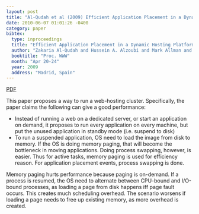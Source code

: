 ```yaml
---
layout: post
title: "Al-Qudah et al (2009) Efficient Application Placement in a Dynamic Hosting Platform (WWW)"
date: 2010-06-07 01:01:26 -0400
category: paper
bibtex:
  type: inproceedings
  title: "Efficient Application Placement in a Dynamic Hosting Platform"
  author: "Zakaria Al-Qudah and Hussein A. Alzoubi and Mark Allman and Michael Rabinovich and Vincenzo Liberatore"
  booktitle: "Proc. WWW"
  month: "Apr 20-24"
  year: 2009
  address: "Madrid, Spain"
---
```

[PDF](https://drive.google.com/open?id=0B6DoI_vm0OLfbHpiTmNzRFdTV2M)

This paper proposes a way to run a web-hosting cluster. Specifically, the paper claims the following can give a good performance:

  - Instead of running a web on a dedicated server, or start an application on demand, it proposes to run
    every application on every machine, but put the unused application in standby mode (i.e. suspend to
    disk)
  - To run a suspended application, OS need to load the image from disk to memory. If the OS is doing memory
    paging, that will become the bottleneck in moving applications. Doing process swapping, however, is
    easier. Thus for active tasks, memory paging is used for efficiency reason. For application placement
    events, process swapping is done.

Memory paging hurts performance because paging is on-demand. If a process is resumed, the OS need to alternate between CPU-bound and I/O-bound processes, as loading a page from disk happens iff page fault occurs. This creates much scheduling overhead. The scenario worsens if loading a page needs to free up existing memory, as more overhead is created.
